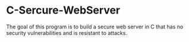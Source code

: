 # C-Sercure-WebServer
The goal of this program is to build a secure web server in C that has no security vulnerabilities and is resistant to attacks. 
